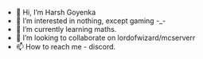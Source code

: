 - 👋 Hi, I’m Harsh Goyenka
- 👀 I’m interested in nothing, except gaming -_-
- 🌱 I’m currently learning maths.
- 💞️ I’m looking to collaborate on lordofwizard/mcserverr
- 📫 How to reach me - discord.

<!---
Enjoyinbreaks/Enjoyinbreaks is a ✨ special ✨ repository because its `README.md` (this file) appears on your GitHub profile.
You can click the Preview link to take a look at your changes.
--->
